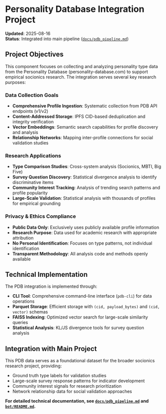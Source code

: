 # Personality Database Integration Project

**Updated**: 2025-08-16  
**Status**: Integrated into main pipeline ([`docs/pdb_pipeline.md`](../docs/pdb_pipeline.md))

## Project Objectives

This component focuses on collecting and analyzing personality type data from the Personality Database (personality-database.com) to support empirical socionics research. The integration serves several key research purposes:

### Data Collection Goals
- **Comprehensive Profile Ingestion**: Systematic collection from PDB API endpoints (v1/v2)
- **Content-Addressed Storage**: IPFS CID-based deduplication and integrity verification
- **Vector Embeddings**: Semantic search capabilities for profile discovery and analysis
- **Relationship Networks**: Mapping inter-profile connections for social validation studies

### Research Applications
- **Type Comparison Studies**: Cross-system analysis (Socionics, MBTI, Big Five)
- **Survey Question Discovery**: Statistical divergence analysis to identify discriminative items
- **Community Interest Tracking**: Analysis of trending search patterns and profile popularity
- **Large-Scale Validation**: Statistical analysis with thousands of profiles for empirical grounding

### Privacy & Ethics Compliance
- **Public Data Only**: Exclusively uses publicly available profile information
- **Research Purpose**: Data used for academic research with appropriate attribution
- **No Personal Identification**: Focuses on type patterns, not individual identification
- **Transparent Methodology**: All analysis code and methods openly available

## Technical Implementation

The PDB integration is implemented through:
- **CLI Tool**: Comprehensive command-line interface (`pdb-cli`) for data operations
- **Parquet Storage**: Efficient storage with `(cid, payload_bytes)` and `(cid, vector)` schemas  
- **FAISS Indexing**: Optimized vector search for large-scale similarity queries
- **Statistical Analysis**: KL/JS divergence tools for survey question analysis

## Integration with Main Project

This PDB data serves as a foundational dataset for the broader socionics research project, providing:
- Ground truth type labels for validation studies
- Large-scale survey response patterns for indicator development  
- Community interest signals for research prioritization
- Network relationship data for social validation approaches

**For detailed technical documentation, see [`docs/pdb_pipeline.md`](../docs/pdb_pipeline.md) and [`bot/README.md`](../bot/README.md#personality-database-pdb-integration).**